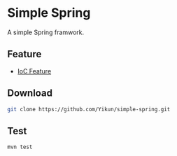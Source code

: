 # Simple Spring
A simple Spring framwork.

## Feature
* [IoC Feature](https://github.com/Yikun/simple-spring/blob/master/src/test/java/com/springstudy/simplespring/TestIoC.java)

## Download
```bash
git clone https://github.com/Yikun/simple-spring.git
```

## Test
```bash
mvn test
```
